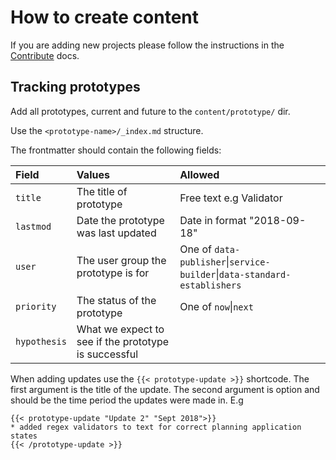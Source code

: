 # How to create content

If you are adding new projects please follow the instructions in the [Contribute](CONTRIBUTE.md) docs.

## Tracking prototypes

Add all prototypes, current and future to the `content/prototype/` dir.

Use the `<prototype-name>/_index.md` structure.

The frontmatter should contain the following fields:

| Field | Values | Allowed |
| :---- | :----- | :------ |
| `title` | The title of prototype | Free text e.g Validator |
| `lastmod` | Date the prototype was last updated | Date in format "2018-09-18" |
| `user` | The user group the prototype is for | One of `data-publisher`\|`service-builder`\|`data-standard-establishers` |
| `priority` | The status of the prototype | One of `now`\|`next` |
| `hypothesis` | What we expect to see if the prototype is successful | |

When adding updates use the `{{< prototype-update >}}` shortcode. The first argument is the title of the update. The second argument is option and should be the time period the updates were made in. E.g

```
{{< prototype-update "Update 2" "Sept 2018">}}
* added regex validators to text for correct planning application states
{{< /prototype-update >}}
```
